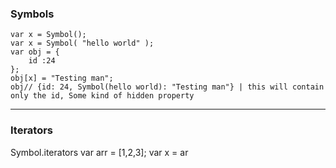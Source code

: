 ### Symbols

	var x = Symbol();
	var x = Symbol( "hello world" );
	var obj = {
		id :24
	};
	obj[x] = "Testing man";
	obj// {id: 24, Symbol(hello world): "Testing man"} | this will contain only the id, Some kind of hidden property


----------

### Iterators

Symbol.iterators
	var arr = [1,2,3];
	var x = ar




<!--stackedit_data:
eyJoaXN0b3J5IjpbLTExMzQ1MDgxMTZdfQ==
-->